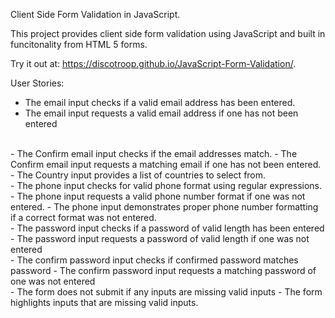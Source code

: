 Client Side Form Validation in JavaScript.

This project provides client side form validation using JavaScript and built in funcitonality from HTML 5 forms.

Try it out at: https://discotroop.github.io/JavaScript-Form-Validation/. 

User Stories:
- The email input checks if a valid email address has been entered.
- The email input requests a valid email address if one has not been entered
<br>
- The Confirm email input checks if the email addresses match.
- The Confirm email input requests a matching email if one has not been entered.
<br>
- The Country input provides a list of countries to select from.
<br>
- The phone input checks for valid phone format using regular expressions.
- The phone input requests a valid phone number format if one was not entered.
- The phone input demonstrates proper phone number formatting if a correct format was not entered.
<br>
- The password input checks if a password of valid length has been entered
- The password input requests a password of valid length if one was not entered
<br>
- The confirm password input checks if confirmed password matches password
- The confirm password input requests a matching password of one was not entered
<br>
- The form does not submit if any inputs are missing valid inputs
- The form highlights inputs that are missing valid inputs.


